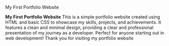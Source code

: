 My First Portfolio Website

**My First Portfolio Website**
This is a simple portfolio website created using HTML and basic CSS to showcase my skills, projects, and achievements. It features a clean and minimal design, providing a clear and professional presentation of my journey as a developer. Perfect for anyone starting out in web development!
Thank you for visiting my portfolio website
